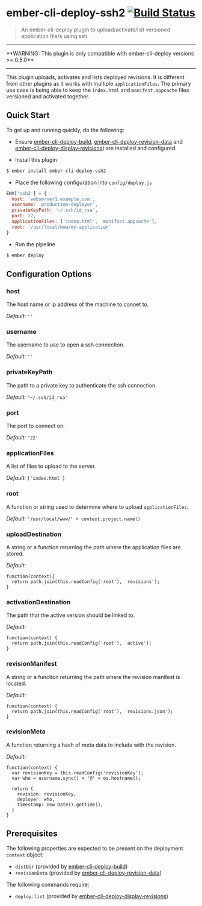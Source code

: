 # ember-cli-deploy-ssh2 [![Build Status](https://travis-ci.org/arenoir/ember-cli-deploy-ssh2.svg?branch=master)](https://travis-ci.org/arenoir/ember-cli-deploy-ssh2)

> An ember-cli-deploy plugin to upload/activate/list versioned application file/s using ssh.

<hr/>
**WARNING: This plugin is only compatible with ember-cli-deploy versions >= 0.5.0**
<hr/>


This plugin uploads, activates and lists deployed revisions. It is different from other plugins as it works with multiple `applicationFiles`. The primary use case is being able to keep the `index.html` and `manifest.appcache` files versioned and activated together. 


## Quick Start
To get up and running quickly, do the following:

- Ensure [ember-cli-deploy-build][1], [ember-cli-deploy-revision-data][3] and [ember-cli-deploy-display-revisions][4]) are installed and configured.

- Install this plugin

```bash
$ ember install ember-cli-deploy-ssh2
```

- Place the following configuration into `config/deploy.js`

```javascript
ENV['ssh2'] = {
  host: 'webserver1.example.com',
  username: 'production-deployer',
  privateKeyPath: '~/.ssh/id_rsa',
  port: 22,
  applicationFiles: ['index.html', 'manifest.appcache'],
  root: '/usr/local/www/my-application'
}
```

- Run the pipeline

```bash
$ ember deploy
```

## Configuration Options

### host
  The host name or ip address of the machine to connet to.

*Default:* `''`

### username

  The username to use to open a ssh connection.

*Default:* `''`

### privateKeyPath

  The path to a private key to authenticate the ssh connection.

*Default:*  ```'~/.ssh/id_rsa'```
  
### port
  The port to connect on. 

*Default:* ```'22'```

### applicationFiles
  A list of files to upload to the server. 

*Default:* ```['index.html']```

### root

  A function or string used to determine where to upload `applicationFiles`.

*Default:* ```'/usr/local/www/' + context.project.name()```

### uploadDestination

  A string or a function returning the path where the application files are stored.

*Default:* 
```
function(context){
  return path.join(this.readConfig('root'), 'revisions');
}
```

### activationDestination

  The path that the active version should be linked to. 

*Default:* 
```
function(context) {
  return path.join(this.readConfig('root'), 'active');
}
```

### revisionManifest
  
  A string or a function returning the path where the revision manifest is located.

*Default:* 
```
function(context) {
  return path.join(this.readConfig('root'), 'revisions.json');
}
```

### revisionMeta
  A function returning a hash of meta data to include with the revision.

*Default:* 
```
function(context) {
  var revisionKey = this.readConfig('revisionKey');
  var who = username.sync() + '@' + os.hostname();
          
  return {
    revision: revisionKey,
    deployer: who,
    timestamp: new Date().getTime(),
  }
}
```


## Prerequisites

The following properties are expected to be present on the deployment `context` object:

- `distDir`                     (provided by [ember-cli-deploy-build][2])
- `revisionData`                (provided by [ember-cli-deploy-revision-data][3])

The following commands require:

- `deploy:list`                 (provided by [ember-cli-deploy-display-revisions][4])



[1]: http://ember-cli.github.io/ember-cli-deploy/plugins "Plugin Documentation"
[2]: https://github.com/ember-cli-deploy/ember-cli-deploy-build "ember-cli-deploy-build"
[3]: https://github.com/ember-cli-deploy/ember-cli-deploy-revision-data "ember-cli-deploy-revision-data"
[4]: https://github.com/ember-cli-deploy/ember-cli-deploy-display-revisions "ember-cli-deploy-display-revisions"
